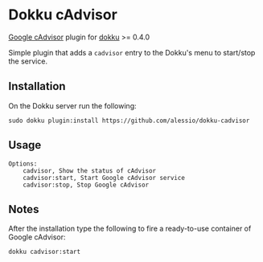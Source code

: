 # Dokku cAdvisor

[Google cAdvisor](https://github.com/google/cadvisor) plugin for [dokku](https://github.com/progrium/dokku) >= 0.4.0

Simple plugin that adds a `cadvisor` entry to the Dokku's menu to start/stop the service.

## Installation

On the Dokku server run the following:
```
sudo dokku plugin:install https://github.com/alessio/dokku-cadvisor
```

## Usage

```
Options:
    cadvisor, Show the status of cAdvisor
    cadvisor:start, Start Google cAdvisor service
    cadvisor:stop, Stop Google cAdvisor
```

## Notes

After the installation type the following to fire a ready-to-use container of Google cAdvisor:
```
dokku cadvisor:start
```

